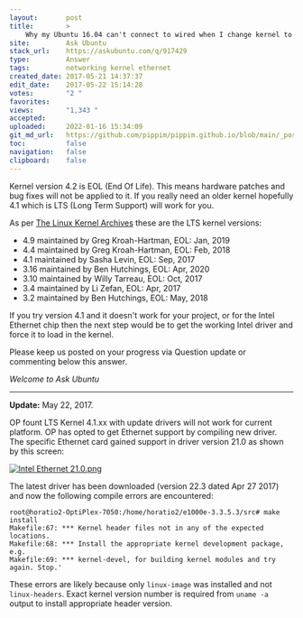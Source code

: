 ```yaml
---
layout:       post
title:        >
    Why my Ubuntu 16.04 can't connect to wired when I change kernel to 4.2
site:         Ask Ubuntu
stack_url:    https://askubuntu.com/q/917429
type:         Answer
tags:         networking kernel ethernet
created_date: 2017-05-21 14:37:37
edit_date:    2017-05-22 15:14:28
votes:        "2 "
favorites:    
views:        "1,343 "
accepted:     
uploaded:     2022-01-16 15:34:09
git_md_url:   https://github.com/pippim/pippim.github.io/blob/main/_posts/2017/2017-05-21-Why-my-Ubuntu-16.04-can^t-connect-to-wired-when-I-change-kernel-to-4.2.md
toc:          false
navigation:   false
clipboard:    false
---
```


Kernel version 4.2 is EOL (End Of Life). This means hardware patches and bug fixes will not be applied to it. If you really need an older kernel hopefully 4.1 which is LTS (Long Term Support) will work for you.

As per [The Linux Kernel Archives][1] these are the LTS kernel versions:

 - 4.9 maintained by Greg Kroah-Hartman, EOL: Jan, 2019
 - 4.4 maintained by Greg Kroah-Hartman, EOL: Feb, 2018
 - 4.1 maintained by Sasha Levin, EOL: Sep, 2017
 - 3.16 maintained by Ben Hutchings, EOL: Apr, 2020
 - 3.10 maintained by Willy Tarreau, EOL: Oct, 2017
 - 3.4 maintained by Li Zefan, EOL: Apr, 2017
 - 3.2 maintained by Ben Hutchings, EOL: May, 2018

If you try version 4.1 and it doesn't work for your project, or for the Intel Ethernet chip then the next step would be to get the working Intel driver and force it to load in the kernel.

Please keep us posted on your progress via Question update or commenting below this answer.

*Welcome to Ask Ubuntu*


----------

**Update:** May 22, 2017.

OP fount LTS Kernel 4.1.xx with update drivers will not work for current platform. OP has opted to get Ethernet support by compiling new driver. The specific Ethernet card gained support in driver version 21.0 as shown by this screen:

[![Intel Ethernet 21.0.png][2]][2]

The latest driver has been downloaded (version 22.3 dated Apr 27 2017) and now the following compile errors are encountered:

``` 
root@horatio2-OptiPlex-7050:/home/horatio2/e1000e-3.3.5.3/s‌​rc# make install 
Makefile:67: *** Kernel header files not in any of the expected locations.
Makefile:68: *** Install the appropriate kernel development package, e.g. 
Makefile:69: *** kernel-devel, for building kernel modules and try again. Stop.'
```

These errors are likely because only `linux-image` was installed and not `linux-headers`. Exact kernel version number is required from `uname -a` output to install appropriate header version.


  [1]: https://www.kernel.org/category/releases.html
  [2]: https://i.stack.imgur.com/OeEh2.png
